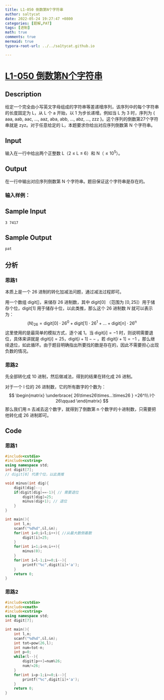```yaml
---
title: L1-050 倒数第N个字符串
author: saltycat
date: 2022-05-24 19:27:47 +0800
categories: [题解,PAT]
tags: [进制]
math: true
comments: true
mermaid: true
typora-root-url: ../../sa1tycat.github.io

---
```


# [L1-050 倒数第N个字符串 ](https://pintia.cn/problem-sets/994805046380707840/problems/994805080346181632)

## Description

给定一个完全由小写英文字母组成的字符串等差递增序列，该序列中的每个字符串的长度固定为 L，从 L 个 a 开始，以 1 为步长递增。例如当 L 为 3 时，序列为 { aaa, aab, aac, ..., aaz, aba, abb, ..., abz, ..., zzz }。这个序列的倒数第27个字符串就是 zyz。对于任意给定的 L，本题要求你给出对应序列倒数第 N 个字符串。

## Input

输入在一行中给出两个正整数 L（2 ≤ L ≤ 6）和 N（$≤10^5$）。

## Output

在一行中输出对应序列倒数第 N 个字符串。题目保证这个字符串是存在的。

### 输入样例：


## Sample Input 

```
3 7417
```

## Sample Output 

```
pat
```

## 分析

### 思路1

本质上是一个 26 进制的转化加减法问题，通过减法过程即可。

用一个数组 digit[]，来储存 26 进制数，其中 digit[0] （范围为 $[0,25]$）用于储存个位，digit[1] 用于储存十位，以此类推，那么这个 26 进制数 $N$ 就可以表示为：
$$
(N)_{26}=\mathrm{digit}[0] \cdot26^0+\mathrm{digit}[1] \cdot26^1+...+\mathrm{digit}[n] \cdot26^n
$$
这里使用的是最简单的模拟方式，逐个减 1。当 $\mathrm {digit}[i]=-1$ 时，则说明需要退位，具体来讲就是 $\mathrm {digit}[i]=25$，$\mathrm {digit}[i+1]--$ ，若 $\mathrm {digit}[i+1]=-1$ ，那么继续退位，如此循环。由于题目明确指出所要找的数是存在的，因此不需要担心出现负数的情况。

### 思路2

先全部转化成 10 进制，然后做减法，得到的结果在转化成 26 进制。

对于一个 l 位的 26 进制数，它的所有数字的个数为：
$$
\begin{matrix} \underbrace{ 26\times26\times...\times26  } =26^l\\ l个26\qquad \end{matrix}
$$
那么我们用 n 去减去这个数字，就得到了倒数第 n 个数字的十进制数，只需要把他转化成 26 进制即可。

## Code

### 思路1

```c++
#include<cstdio>
#include<cstring>
using namespace std;
int digit[7];
// digit[0] 代表个位，以此类推

void minus(int dig){
    digit[dig]--;
    if(digit[dig]==-1){ // 需要退位
        digit[dig]=25;
        minus(dig+1); // 退位
    }
}

int main(){
    int l,n;
    scanf("%d%d",&l,&n);
    for(int i=0;i<l;i++){ //从最大数倒着数
        digit[i]=25;
    }
    for(int i=1;i<n;i++){
        minus(0);
    }
    for(int i=l-1;i>=0;i--){
        printf("%c",digit[i]+'a');
    }
    return 0;
}
```

### 思路2

```c++
#include<cstdio>
#include<cmath>
#include<cstring>
using namespace std;
int digit[7];

int main(){
    int l,n;
    scanf("%d%d",&l,&n);
    int tot=pow(26,l);
    int num=tot-n;
    int p=0;
    while(l--){
        digit[p++]=num%26;
        num/=26;
    }
    for(int i=p-1;i>=0;i--){
        printf("%c",digit[i]+'a');
    }
    return 0;
}
```

